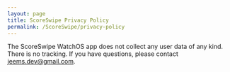 ```yaml
---
layout: page
title: ScoreSwipe Privacy Policy
permalink: /ScoreSwipe/privacy-policy
---
```


The ScoreSwipe WatchOS app does not collect any user data of any kind. There is no tracking. If you have questions, please contact jeems.dev@gmail.com.
